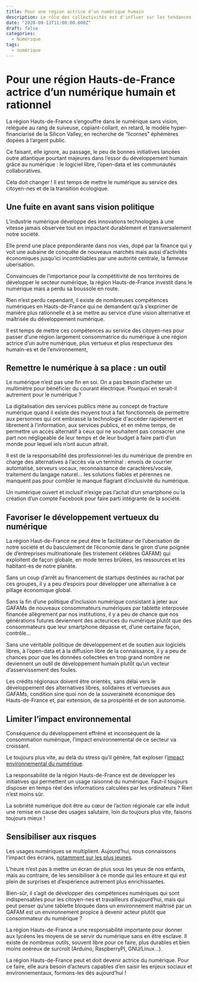 ```yaml
---
title: Pour une région actrice d’un numérique humain
description: Le rôle des collectivités est d'influer sur les tendances pour les rendre plus humaines. Le numérique ne devrait pas être en reste.
date: "2020-09-13T11:00:00.000Z"
draft: false
categories:
  - Numérique
tags:
  - numérique
---
```


# Pour une région Hauts-de-France actrice d’un numérique humain et rationnel

La région Hauts-de-France s’engouffre dans le numérique sans vision, reléguée au rang de suiveuse, copiant-collant, en retard, le modèle hyper-financiarisé de la Silicon Valley, en recherche de “licornes” éphémères dopées à l’argent public.

Ce faisant, elle ignore, au passage, le peu de bonnes initiatives lancées outre atlantique pourtant majeures dans l’essor du développement humain grâce au numérique : le logiciel libre, l’open-data et les communautés collaboratives.

Cela doit changer ! Il est temps de mettre le numérique au service des citoyen-nes et de la transition écologique.

## Une fuite en avant sans vision politique

L’industrie numérique développe des innovations technologies à une vitesse jamais observée tout en impactant durablement et transversalement notre société.

Elle prend une place prépondérante dans nos vies, dopé par la finance qui y voit une aubaine de conquête de nouveaux marchés mais aussi d’activités économiques jusqu’ici incontrôlables par une autorité centrale, la fameuse uberisation.

Convaincues de l’importance pour la compétitivité de nos territoires de développer le secteur numérique, la région Hauts-de-France investit dans le numérique mais a perdu sa boussole en route.

Rien n’est perdu cependant, il existe de nombreuses compétences numériques en Hauts-de-France qui ne demandent qu’à s’exprimer de manière plus rationnelle et à se mettre au service d’une vision alternative et maîtrisée du développement numérique.

Il est temps de mettre ces compétences au service des citoyen-nes pour passer d’une région largement consommatrice du numérique à une région actrice d’un autre numérique, plus vertueux et plus respectueux des humain-es et de l’environnement,

## Remettre le numérique à sa place : un outil

Le numérique n’est pas une fin en soi. On a pas besoin d’acheter un multimètre pour bénéficier du courant électrique. Pourquoi en serait-il autrement pour le numérique ?

La digitalisation des services publics mène au concept de fracture numérique quand il existe des moyens tout à fait fonctionnels de permettre aux personnes qui ont embrassé la technologie d'accéder rapidement et librement à l’information, aux services publics, et en même temps, de permettre un accès alternatif à ceux qui ne souhaitent pas consacrer une part non négligeable de leur temps et de leur budget à faire parti d’un monde pour lequel iels n’ont aucun attrait.

Il est de la responsabilité des professionnel-les du numérique de prendre en charge des alternatives à l’accès via un terminal : envois de courrier automatisé, serveurs vocaux, reconnaissance de caractères/vocale, traitement du langage naturel… les solutions fiables et pérennes ne manquent pas pour combler le manque flagrant d’inclusivité du numérique.

Un numérique ouvert et inclusif n’exige pas l’achat d’un smartphone ou la création d’un compte Facebook pour faire parti intégrante de la société.

## Favoriser le développement vertueux du numérique

La région Haut-de-France ne peut être le facilitateur de l’uberisation de notre société et du basculement de l’économie dans le giron d’une poignée de d’entreprises multinationale (les tristement célèbres GAFAM) qui exploitent de façon globale, en mode terres brûlées, les ressources et les habitant-es de notre planète.

Sans un coup d’arrêt au financement de startups destinées au rachat par ces groupes, il y a peu d’espoirs pour développer une alternative à ce pillage économique global.

Sans la fin d’une politique d’inclusion numérique consistant à jeter aux GAFAMs de nouveaux consommateurs numériques par tablette interposée financée allègrement par nos institutions, il y a peu de chance que nos générations futures deviennent des acteurices du numérique plutôt que des consommateurs que leur smartphone dépasse et, d’une certaine façon, contrôle…

Sans une véritable politique de développement et de soutien aux logiciels libres, à l’open-data et à la diffusion libre de la connaissance, il y a peu de chances pour que les données collectées en trop grand nombre ne deviennent un outil de développement humain plutôt qu’un vecteur d’asservissement des foules.

Les crédits régionaux doivent être orientés, sans délai vers le développement des alternatives libres, solidaires et vertueuses aux GAFAMs, condition sine quoi non de la souveraineté économique des Hauts-de-France et, par extension, de sa prospérité et de son autonomie.

## Limiter l’impact environnemental

Conséquence du développement effréné et inconséquent de la consommation numérique, l’impact environnemental de ce secteur va croissant.

Le toujours plus vite, au delà du stress qu’il génère, fait exploser l’[impact environnemental du numérique](https://www.ademe.fr/sites/default/files/assets/documents/guide-pratique-face-cachee-numerique.pdf).

La responsabilité de la région Hauts-de-France est de développer les initiatives qui permettent un usage raisonné du numérique. Faut-il toujours disposer en temps réel des informations calculées par les ordinateurs ? Rien n’est moins sûr.

La sobriété numérique doit être au cœur de l’action régionale car elle induit une remise en cause des usages salutaire, loin du toujours plus vite, faisons toujours mieux !

## Sensibiliser aux risques

Les usages numériques se multiplient. Aujourd’hui, nous connaissons l’impact des écrans, [notamment sur les plus jeunes](https://www.drogues.gouv.fr/comprendre/ce-qu-il-faut-savoir-sur/lexposition-aux-ecrans).

L’heure n’est pas à mettre un écran de plus sous les yeux de nos enfants, mais au contraire, de les sensibiliser à ce monde qui les entoure et qui est plein de surprises et d’expérience autrement plus enrichissantes.

Bien-sûr, il s’agit de développer des compétences numériques qui sont indispensables pour les citoyen-nes et travailleurs d’aujourd’hui, mais qui peut penser qu’une tablette bloquée dans un environnement maîtrisé par un GAFAM est un environnement propice à devenir acteur plutôt que consommateur du numérique ?

La région Hauts-de-France a une responsabilité importante pour donner aux lycéens les moyens de se servir du numérique sans en être esclave. Il existe de nombreux outils, souvent libre pour ce faire, plus durables et bien moins onéreux de surcroît (Arduino, RaspberryPI, GNU/Linux…).

La région Hauts-de-France peut et doit devenir actrice du numérique. Pour ce faire, elle aura besoin d’acteurs capables d’en saisir les enjeux sociaux et environnementaux, formons-les dès aujourd’hui !
